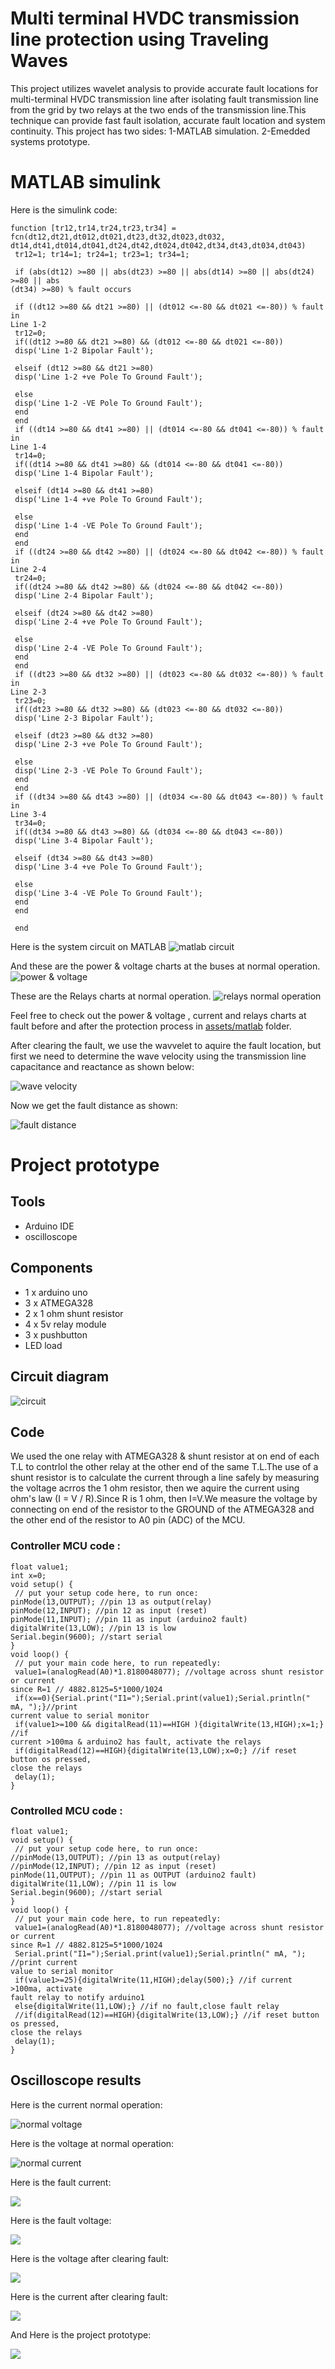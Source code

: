 # Multi terminal HVDC transmission line protection using Traveling Waves
This project utilizes wavelet analysis to provide accurate fault locations for multi-terminal HVDC transmission line after isolating fault transmission line from the grid by two relays at the two ends of the transmission line.This technique can provide fast fault isolation, accurate fault location and system continuity.
This project has two sides: 
1-MATLAB simulation.
2-Emedded systems prototype.
# MATLAB simulink

Here is the simulink code:
```
function [tr12,tr14,tr24,tr23,tr34] = fcn(dt12,dt21,dt012,dt021,dt23,dt32,dt023,dt032,
dt14,dt41,dt014,dt041,dt24,dt42,dt024,dt042,dt34,dt43,dt034,dt043)
 tr12=1; tr14=1; tr24=1; tr23=1; tr34=1;
 
 if (abs(dt12) >=80 || abs(dt23) >=80 || abs(dt14) >=80 || abs(dt24) >=80 || abs
(dt34) >=80) % fault occurs
 
 if ((dt12 >=80 && dt21 >=80) || (dt012 <=-80 && dt021 <=-80)) % fault in 
Line 1-2
 tr12=0;
 if((dt12 >=80 && dt21 >=80) && (dt012 <=-80 && dt021 <=-80))
 disp('Line 1-2 Bipolar Fault');
 
 elseif (dt12 >=80 && dt21 >=80)
 disp('Line 1-2 +ve Pole To Ground Fault');
 
 else
 disp('Line 1-2 -VE Pole To Ground Fault');
 end
 end
 if ((dt14 >=80 && dt41 >=80) || (dt014 <=-80 && dt041 <=-80)) % fault in 
Line 1-4
 tr14=0;
 if((dt14 >=80 && dt41 >=80) && (dt014 <=-80 && dt041 <=-80))
 disp('Line 1-4 Bipolar Fault');
 
 elseif (dt14 >=80 && dt41 >=80)
 disp('Line 1-4 +ve Pole To Ground Fault');
 
 else
 disp('Line 1-4 -VE Pole To Ground Fault');
 end
 end
 if ((dt24 >=80 && dt42 >=80) || (dt024 <=-80 && dt042 <=-80)) % fault in 
Line 2-4
 tr24=0;
 if((dt24 >=80 && dt42 >=80) && (dt024 <=-80 && dt042 <=-80))
 disp('Line 2-4 Bipolar Fault');
 
 elseif (dt24 >=80 && dt42 >=80)
 disp('Line 2-4 +ve Pole To Ground Fault');
 
 else
 disp('Line 2-4 -VE Pole To Ground Fault');
 end
 end
 if ((dt23 >=80 && dt32 >=80) || (dt023 <=-80 && dt032 <=-80)) % fault in 
Line 2-3
 tr23=0;
 if((dt23 >=80 && dt32 >=80) && (dt023 <=-80 && dt032 <=-80))
 disp('Line 2-3 Bipolar Fault');
 
 elseif (dt23 >=80 && dt32 >=80)
 disp('Line 2-3 +ve Pole To Ground Fault');
 
 else
 disp('Line 2-3 -VE Pole To Ground Fault');
 end
 end
 if ((dt34 >=80 && dt43 >=80) || (dt034 <=-80 && dt043 <=-80)) % fault in 
Line 3-4
 tr34=0;
 if((dt34 >=80 && dt43 >=80) && (dt034 <=-80 && dt043 <=-80))
 disp('Line 3-4 Bipolar Fault');
 
 elseif (dt34 >=80 && dt43 >=80)
 disp('Line 3-4 +ve Pole To Ground Fault');
 
 else
 disp('Line 3-4 -VE Pole To Ground Fault');
 end
 end
 
 end
 ```
Here is the system circuit on MATLAB 
![matlab circuit](https://github.com/Eslam-Rizk/Multi-terminal-HVDC-transmission-line-protection-using-Traveling-Waves/blob/main/assets/MatLab/matlab%20circuit.png)

And these are the power & voltage charts at the buses at normal operation.
![power & voltage](https://github.com/Eslam-Rizk/Multi-terminal-HVDC-transmission-line-protection-using-Traveling-Waves/blob/main/assets/MatLab/Normal%20operation/power%26voltage%20normal%20operation.jpg)

These are the Relays charts at normal operation.
![relays normal operation](https://github.com/Eslam-Rizk/Multi-terminal-HVDC-transmission-line-protection-using-Traveling-Waves/blob/main/assets/MatLab/Normal%20operation/relays%20normal%20operation.jpg)

Feel free to check out the power & voltage , current and relays charts at fault before and after the protection process in [assets/matlab](https://github.com/Eslam-Rizk/Multi-terminal-HVDC-transmission-line-protection-using-Traveling-Waves/tree/main/assets/MatLab) folder.

After clearing the fault, we use the wavvelet to aquire the fault location, but first we need to determine the wave velocity using the transmission line capacitance and reactance as shown below:

![wave velocity](https://github.com/Eslam-Rizk/Multi-terminal-HVDC-transmission-line-protection-using-Traveling-Waves/blob/main/assets/MatLab/wave%20velocity.png)

Now we get the fault distance as shown:

![fault distance](https://github.com/Eslam-Rizk/Multi-terminal-HVDC-transmission-line-protection-using-Traveling-Waves/blob/main/assets/fault%20distance.png)

# Project prototype

## Tools

* Arduino IDE
* oscilloscope

## Components

* 1 x arduino uno
* 3 x ATMEGA328
* 2 x 1 ohm shunt resistor
* 4 x 5v relay module
* 3 x pushbutton
* LED load

## Circuit diagram

![circuit](https://github.com/Eslam-Rizk/Multi-terminal-HVDC-transmission-line-protection-using-Traveling-Waves/blob/main/assets/Prototype/prototype%20cicuit.png)

## Code

We used the one relay with ATMEGA328 & shunt resistor at on end of each T.L to contrlol the other relay at the other end of the same T.L.The use of a shunt resistor is to calculate the current through a line safely by measuring the voltage acrros the 1 ohm resistor, then we aquire the current using ohm's law (I = V / R).Since R is 1 ohm, then I=V.We measure the voltage by connecting on end of the resistor to the GROUND of the ATMEGA328 and the other end of the resistor to A0 pin (ADC) of the MCU.

### Controller MCU code :
```
float value1;
int x=0;
void setup() {
 // put your setup code here, to run once:
pinMode(13,OUTPUT); //pin 13 as output(relay)
pinMode(12,INPUT); //pin 12 as input (reset)
pinMode(11,INPUT); //pin 11 as input (arduino2 fault)
digitalWrite(13,LOW); //pin 13 is low
Serial.begin(9600); //start serial
}
void loop() {
 // put your main code here, to run repeatedly:
 value1=(analogRead(A0)*1.8180048077); //voltage across shunt resistor or current 
since R=1 // 4882.8125=5*1000/1024
 if(x==0){Serial.print("I1=");Serial.print(value1);Serial.println(" mA, ");}//print 
current value to serial monitor
 if(value1>=100 && digitalRead(11)==HIGH ){digitalWrite(13,HIGH);x=1;} //if 
current >100ma & arduino2 has fault, activate the relays
 if(digitalRead(12)==HIGH){digitalWrite(13,LOW);x=0;} //if reset button os pressed, 
close the relays
 delay(1);
}
```

### Controlled MCU code :
```
float value1;
void setup() {
 // put your setup code here, to run once:
//pinMode(13,OUTPUT); //pin 13 as output(relay)
//pinMode(12,INPUT); //pin 12 as input (reset)
pinMode(11,OUTPUT); //pin 11 as OUTPUT (arduino2 fault)
digitalWrite(11,LOW); //pin 11 is low
Serial.begin(9600); //start serial
}
void loop() {
 // put your main code here, to run repeatedly:
 value1=(analogRead(A0)*1.8180048077); //voltage across shunt resistor or current 
since R=1 // 4882.8125=5*1000/1024
 Serial.print("I1=");Serial.print(value1);Serial.println(" mA, "); //print current 
value to serial monitor
 if(value1>=25){digitalWrite(11,HIGH);delay(500);} //if current >100ma, activate 
fault relay to notify arduino1
 else{digitalWrite(11,LOW);} //if no fault,close fault relay
 //if(digitalRead(12)==HIGH){digitalWrite(13,LOW);} //if reset button os pressed, 
close the relays
 delay(1);
}

```

## Oscilloscope results

Here is the current normal operation:

![normal voltage](https://github.com/Eslam-Rizk/Multi-terminal-HVDC-transmission-line-protection-using-Traveling-Waves/blob/main/assets/Prototype/voltage%20normal.png)

Here is the voltage at normal operation:

![normal current](https://github.com/Eslam-Rizk/Multi-terminal-HVDC-transmission-line-protection-using-Traveling-Waves/blob/main/assets/Prototype/current%20normal.png)

Here is the fault current:

![](https://github.com/Eslam-Rizk/Multi-terminal-HVDC-transmission-line-protection-using-Traveling-Waves/blob/main/assets/Prototype/fault%20cuurent.png)

Here is the fault voltage:

![](https://github.com/Eslam-Rizk/Multi-terminal-HVDC-transmission-line-protection-using-Traveling-Waves/blob/main/assets/Prototype/fault%20voltage.png)

Here is the voltage after clearing fault:

![](https://github.com/Eslam-Rizk/Multi-terminal-HVDC-transmission-line-protection-using-Traveling-Waves/blob/main/assets/Prototype/cleared%20voltage.png)

Here is the current after clearing fault:

![](https://github.com/Eslam-Rizk/Multi-terminal-HVDC-transmission-line-protection-using-Traveling-Waves/blob/main/assets/Prototype/cleared%20current.png)

And Here is the project prototype:

![](https://github.com/Eslam-Rizk/Multi-terminal-HVDC-transmission-line-protection-using-Traveling-Waves/blob/main/assets/Prototype/IMG-20210712-WA0000.jpg)
